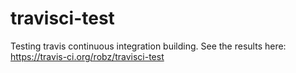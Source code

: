 travisci-test
=============

Testing travis continuous integration building. See the results here: https://travis-ci.org/robz/travisci-test
